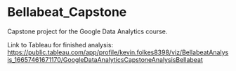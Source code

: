 # Bellabeat_Capstone
Capstone project for the Google Data Analytics course. 

Link to Tableau for finished analysis: 
https://public.tableau.com/app/profile/kevin.folkes8398/viz/BellabeatAnalysis_16657461671170/GoogleDataAnalyticsCapstoneAnalysisBellabeat
